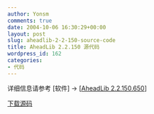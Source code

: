 ```yaml
---
author: Yonsm
comments: true
date: 2004-10-06 16:30:29+00:00
layout: post
slug: aheadlib-2-2-150-source-code
title: AheadLib 2.2.150 源代码
wordpress_id: 162
categories:
- 代码
---
```


详细信息请参考 [软件] -> [[AheadLib 2.2.150.650](read.php?170)]

  


[下载源码](/asserts/1097148891.rar)

  
  

